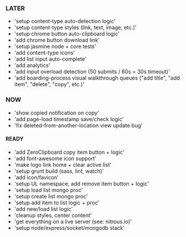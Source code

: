 ### LATER
- 'setup content-type auto-detection logic'
- 'setup content-type styles (link, text, image, etc.)'
- 'setup chrome button auto-clipboard logic'
- 'add chrome button download link'
- 'setup jasmine node + core tests'
- 'add content-type icons'
- 'add list input auto-complete'
- 'add analytics'
- 'add input overload detection (50 submits / 60s = 30s timeout)'
- 'add boarding-process visual walkthrough queues ("add title", "add item", "delete", "copy", etc.)'

### NOW
- 'show copied notification on copy'
- 'add page-load timestamp save/check logic'
- 'fix deleted-from-another-location view update bug'


#### READY
- 'add ZeroClipboard copy item button + logic'
- 'add font-awesome icon support'
- 'make logo link home + clear active list'
- 'setup grunt build (sass, lint, watch)'
- 'add icon/favicon'
- 'setup UL namespace, add remove item button + logic'
- 'setup load list mongo proc'
- 'setup create list mongo proc'
- 'setup add item to list logic + proc'
- 'add new/load list logic'
- 'cleanup styles, center content'
- 'get everything on a live server (see: nitrous.io)'
- 'setup node/express/socket/mongodb stack'
